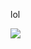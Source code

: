 <body>
<p>
lol
</p>
<img src="https://z-p3-scontent.fcla2-2.fna.fbcdn.net/v/t1.15752-9/450303312_414105957627371_2679261842694447337_n.png?_nc_cat=100&ccb=1-7&_nc_sid=9f807c&_nc_eui2=AeGihSejSWxB4Ge9JgHpe5mdwzRGnW0CZ-3DNEadbQJn7V-WQYqYDCBCV5P5eIrClYqJL4GCOl_qdYJyawIrUMdd&_nc_ohc=206lapE4oGEQ7kNvgFBfVGu&_nc_ht=z-p3-scontent.fcla2-2.fna&oh=03_Q7cD1QHKWIgG_UXfllU_Ei8nH2ZDZsDPhLWl1X-INER1cuZtwA&oe=66BE63A5">
</body>
